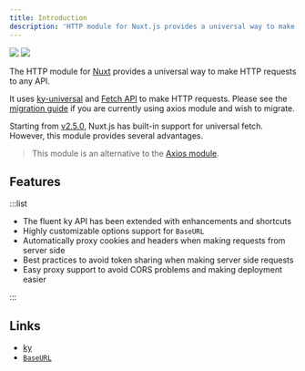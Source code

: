 ```yaml
---
title: Introduction
description: 'HTTP module for Nuxt.js provides a universal way to make HTTP requests to the API backend.'
---
```


<img src="/preview.png" class="transition-shadow duration-200 rounded-md shadow light-img hover:shadow-lg" />

<img src="/preview-dark.png" class="transition-shadow duration-200 rounded-md shadow dark-img hover:shadow-lg" />

The HTTP module for [Nuxt](https://nuxtjs.org) provides a universal way to make HTTP requests to any API.

It uses [ky-universal](https://github.com/sindresorhus/ky-universal) and [Fetch API](https://developer.mozilla.org/en-US/docs/Web/API/Fetch_API) to make HTTP requests. Please see the [migration guide](./migration) if you are currently using axios module and wish to migrate.

Starting from [v2.5.0](https://github.com/nuxt/nuxt.js/releases/tag/v2.5.0), Nuxt.js has built-in support for universal fetch. However, this module provides several advantages.

> This module is an alternative to the [Axios module](https://axios.nuxtjs.org).

## Features

:::list

- The fluent ky API has been extended with enhancements and shortcuts
- Highly customizable options support for `BaseURL`
- Automatically proxy cookies and headers when making requests from server side
- Best practices to avoid token sharing when making server side requests
- Easy proxy support to avoid CORS problems and making deployment easier

:::

## Links

* [ky](https://github.com/sindresorhus/ky)
* [`BaseURL`](/options#baseurl)
